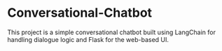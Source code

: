 # Conversational-Chatbot
This project is a simple conversational chatbot built using LangChain for handling dialogue logic and Flask for the web-based UI. 
